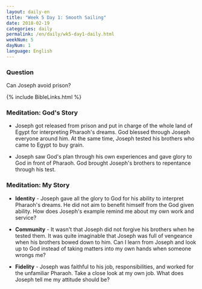 ```yaml
---
layout: daily-en
title: "Week 5 Day 1: Smooth Sailing"
date: 2018-02-19
categories: daily
permalink: /en/daily/wk5-day1-daily.html
weekNum: 5
dayNum: 1
language: English
---
```


### Question     
Can Joseph avoid prison? 

{% include BibleLinks.html %} 

### Meditation: God's Story   
+ Joseph got released from prison and put in charge of the whole land of Egypt for interpreting Pharaoh's dreams. God blessed through Joseph everyone around him. At the same time, Joseph tested his brothers who came to Egypt to buy grain. 

+ Joseph saw God's plan through his own experiences and gave glory to God in front of Pharaoh. God brought Joseph's brothers to repentance through his test. 

### Meditation: My Story   
+ **Identity** - Joseph gave all the glory to God for his ability to interpret Pharaoh's dreams. He did not aim to benefit himself from the God given ability. How does Joseph's example remind me about my own work and service? 

+ **Community** - It wasn't that Joseph did not forgive his brothers when he tested them. It was quite imaginable that Joseph was full of vengeance when his brothers bowed down to him. Can I learn from Joseph and look up to God instead of taking matters into my own hands when someone wrongs me? 

+ **Fidelity** - Joseph was faithful to his job, responsibilities, and worked for the unfamiliar Pharaoh. Take a close look at my own job. What does Joseph tell me my attitude should be? 
